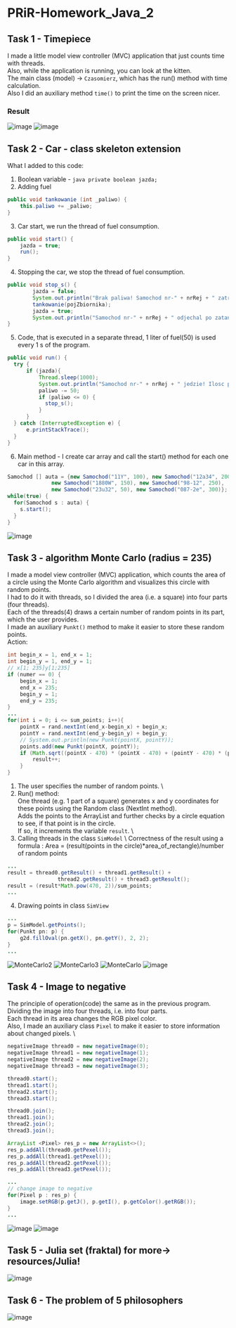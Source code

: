 # PRiR-Homework_Java_2
## Task 1 - Timepiece
I made a little model view controller (MVC) application that just counts time with threads.\
Also, while the application is running, you can look at the kitten. \
The main class (model) -> ```Czasomierz```, which has the run() method with time calculation. \
Also I did an auxiliary method ```time()``` to print the time on the screen nicer.
### Result
![image](https://user-images.githubusercontent.com/72127610/139556898-b6ad805a-d72a-4de6-b048-61b93950b4e9.png)
![image](https://user-images.githubusercontent.com/72127610/139556934-0065d097-07fe-4d48-a5fd-e8e4fcf9a87d.png)
## Task 2 - Car - class skeleton extension
What I added to this code:
1) Boolean variable - ```java private boolean jazda;```
2) Adding fuel
```java 
public void tankowanie (int _paliwo) {
    this.paliwo += _paliwo;
}
```
3) Car start, we run the thread of fuel consumption.
```java
public void start() {
    jazda = true;
    run();
} 
```
4) Stopping the car, we stop the thread of fuel consumption.
```java
public void stop_s() {
        jazda = false;
        System.out.println("Brak paliwa! Samochod nr-" + nrRej + " zatrzymal sie!");
        tankowanie(pojZbiornika);
        jazda = true;
        System.out.println("Samochod nr-" + nrRej + " odjechal po zatankowaniu.");
}
```
5) Code, that is executed in a separate thread, 1 liter of fuel(50) is used every 1 s of the program. 
```java
public void run() {
  try {
      if (jazda){
          Thread.sleep(1000);
          System.out.println("Samochod nr-" + nrRej + " jedzie! Ilosc paliwa: " + paliwo);
          paliwo -= 50;
          if (paliwo <= 0) {
            stop_s();
          }
      }
  } catch (InterruptedException e) {
      e.printStackTrace();
  }
}
```
6) Main method - I create car array and call the start() method for each one car in this array.
```java
Samochod [] auta = {new Samochod("11Y", 100), new Samochod("12a34", 200),
              new Samochod("1880W", 150), new Samochod("98-12", 250),
              new Samochod("23u32", 50), new Samochod("087-2e", 300)};
while(true) {
  for(Samochod s : auta) {
    s.start();
  }
}
```
![image](https://user-images.githubusercontent.com/72127610/139557251-66399894-8986-449c-a68f-c35080301d9b.png)
## Task 3 - algorithm Monte Carlo (radius = 235)
I made a model view controller (MVC) application, which counts the area of a circle using the Monte Carlo algorithm and visualizes this circle with random points. \
I had to do it with threads, so I divided the area (i.e. a square) into four parts (four threads). \
Each of the threads(4) draws a certain number of random points in its part, which the user provides. \
I made an auxiliary ```Punkt()``` method to make it easier to store these random points. \
Action:
```java
int begin_x = 1, end_x = 1;
int begin_y = 1, end_y = 1;
// x[1; 235]y[1;235]
if (numer == 0) {
    begin_x = 1;
    end_x = 235;
    begin_y = 1;
    end_y = 235;
}
...
for(int i = 0; i <= sum_points; i++){
    pointX = rand.nextInt(end_x-begin_x) + begin_x; 
    pointY = rand.nextInt(end_y-begin_y) + begin_y;
    // System.out.println(new Punkt(pointX, pointY));
    points.add(new Punkt(pointX, pointY));
    if (Math.sqrt((pointX - 470) * (pointX - 470) + (pointY - 470) * (pointY - 470)) <= 235) {
        result++;
    }     
}
```
1) The user specifies the number of random points. \
2) Run() method: \
One thread (e.g. 1 part of a square) generates x and y coordinates for these points using the Random class (NextInt method). \
Adds the points to the ArrayList and further checks by a circle equation to see, if that point is in the circle. \
If so, it increments the variable ```result```. \
3) Calling threads in the class ```SimModel``` \ 
Correctness of the result using a formula : Area = (result(points in the circle)*area_of_rectangle)/number of random points
```java
...
result = thread0.getResult() + thread1.getResult() + 
				thread2.getResult() + thread3.getResult();
result = (result*Math.pow(470, 2))/sum_points;
...
```
4) Drawing points in class ```SimView```
```java
...
p = SimModel.getPoints();
for(Punkt pn: p) {
    g2d.fillOval(pn.getX(), pn.getY(), 2, 2);
}
...
```
![MonteCarlo2](https://user-images.githubusercontent.com/72127610/139557302-46b1dc39-94f3-466b-9aa2-bb36990b477a.jpg)
![MonteCarlo3](https://user-images.githubusercontent.com/72127610/139557304-a0cb5c45-822e-4d6a-83e2-e4f29dd6a7e7.jpg)
![MonteCarlo](https://user-images.githubusercontent.com/72127610/139557305-8651249b-954b-40a2-bca5-73511a5c216b.jpg)
![image](https://user-images.githubusercontent.com/72127610/139558720-f00d06c4-406c-4a06-be96-70414f3b8948.png)

## Task 4 - Image to negative
The principle of operation(code) the same as in the previous program. \
Dividing the image into four threads, i.e. into four parts. \
Each thread in its area changes the RGB pixel color. \
Also, I made an auxiliary class ```Pixel``` to make it easier to store information about changed pixels. \
```java
negativeImage thread0 = new negativeImage(0);
negativeImage thread1 = new negativeImage(1);
negativeImage thread2 = new negativeImage(2);
negativeImage thread3 = new negativeImage(3);

thread0.start();
thread1.start();
thread2.start();
thread3.start();

thread0.join();
thread1.join();
thread2.join();
thread3.join();

ArrayList <Pixel> res_p = new ArrayList<>();
res_p.addAll(thread0.getPexel());
res_p.addAll(thread1.getPexel());
res_p.addAll(thread2.getPexel());
res_p.addAll(thread3.getPexel());

...
// change image to negative
for(Pixel p : res_p) {
    image.setRGB(p.getJ(), p.getI(), p.getColor().getRGB());
}
...
```
![image](https://user-images.githubusercontent.com/72127610/139557343-43000943-fe57-4bd3-b7fe-91450903730b.png)
![image](https://user-images.githubusercontent.com/72127610/139557348-51bda997-a300-493c-ab4f-3557b341343d.png)
## Task 5 - Julia set (fraktal) for more-> resources/Julia!

![image](https://user-images.githubusercontent.com/72127610/139557411-8db31e0b-3e14-4700-b522-739fa01fe3de.png)
## Task 6 - The problem of 5 philosophers
![image](https://user-images.githubusercontent.com/72127610/139557434-9e0e6d18-84f0-4f75-9ce3-84b1c124be9d.png)

